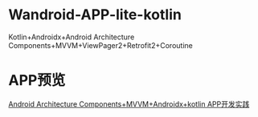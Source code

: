 # Wandroid-APP-lite-kotlin
Kotlin+Androidx+Android Architecture Components+MVVM+ViewPager2+Retrofit2+Coroutine

# APP预览
[Android Architecture Components+MVVM+Androidx+kotlin APP开发实践](https://blog.csdn.net/dehang0/article/details/103931073)

